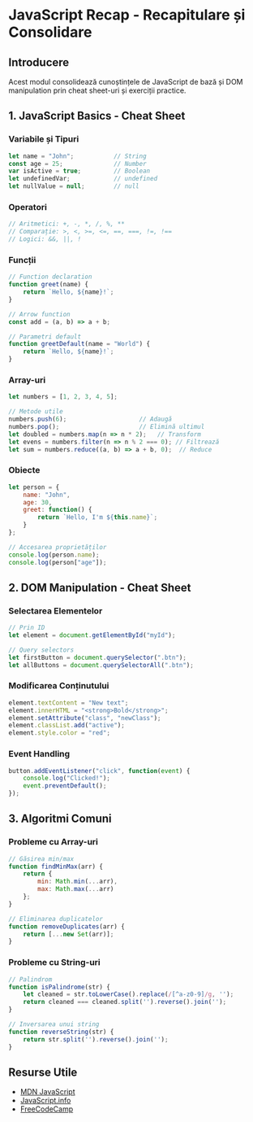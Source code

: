 # JavaScript Recap - Recapitulare și Consolidare

## Introducere
Acest modul consolidează cunoștințele de JavaScript de bază și DOM manipulation prin cheat sheet-uri și exerciții practice.

## 1. JavaScript Basics - Cheat Sheet

### Variabile și Tipuri
```javascript
let name = "John";           // String
const age = 25;              // Number
var isActive = true;         // Boolean
let undefinedVar;            // undefined
let nullValue = null;        // null
```

### Operatori
```javascript
// Aritmetici: +, -, *, /, %, **
// Comparație: >, <, >=, <=, ==, ===, !=, !==
// Logici: &&, ||, !
```

### Funcții
```javascript
// Function declaration
function greet(name) {
    return `Hello, ${name}!`;
}

// Arrow function
const add = (a, b) => a + b;

// Parametri default
function greetDefault(name = "World") {
    return `Hello, ${name}!`;
}
```

### Array-uri
```javascript
let numbers = [1, 2, 3, 4, 5];

// Metode utile
numbers.push(6);                    // Adaugă
numbers.pop();                      // Elimină ultimul
let doubled = numbers.map(n => n * 2);   // Transform
let evens = numbers.filter(n => n % 2 === 0); // Filtrează
let sum = numbers.reduce((a, b) => a + b, 0);  // Reduce
```

### Obiecte
```javascript
let person = {
    name: "John",
    age: 30,
    greet: function() {
        return `Hello, I'm ${this.name}`;
    }
};

// Accesarea proprietăților
console.log(person.name);
console.log(person["age"]);
```

## 2. DOM Manipulation - Cheat Sheet

### Selectarea Elementelor
```javascript
// Prin ID
let element = document.getElementById("myId");

// Query selectors
let firstButton = document.querySelector(".btn");
let allButtons = document.querySelectorAll(".btn");
```

### Modificarea Conținutului
```javascript
element.textContent = "New text";
element.innerHTML = "<strong>Bold</strong>";
element.setAttribute("class", "newClass");
element.classList.add("active");
element.style.color = "red";
```

### Event Handling
```javascript
button.addEventListener("click", function(event) {
    console.log("Clicked!");
    event.preventDefault();
});
```

## 3. Algoritmi Comuni

### Probleme cu Array-uri
```javascript
// Găsirea min/max
function findMinMax(arr) {
    return {
        min: Math.min(...arr),
        max: Math.max(...arr)
    };
}

// Eliminarea duplicatelor
function removeDuplicates(arr) {
    return [...new Set(arr)];
}
```

### Probleme cu String-uri
```javascript
// Palindrom
function isPalindrome(str) {
    let cleaned = str.toLowerCase().replace(/[^a-z0-9]/g, '');
    return cleaned === cleaned.split('').reverse().join('');
}

// Inversarea unui string
function reverseString(str) {
    return str.split('').reverse().join('');
}
```

## Resurse Utile
- [MDN JavaScript](https://developer.mozilla.org/en-US/docs/Web/JavaScript)
- [JavaScript.info](https://javascript.info/)
- [FreeCodeCamp](https://www.freecodecamp.org/)